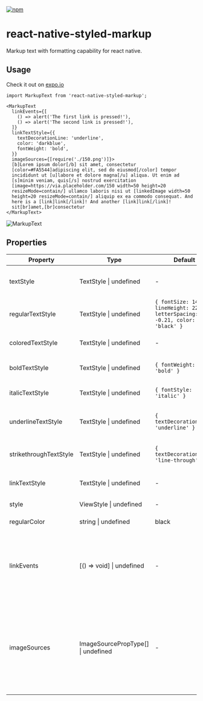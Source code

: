 <a href="https://www.npmjs.com/package/react-native-styled-markup">
  <img alt="npm" src="https://img.shields.io/npm/v/react-native-styled-markup">
</a>

# react-native-styled-markup
Markup text with formatting capability for react native.

## Usage

Check it out on [expo.io](https://snack.expo.io/@dbilgin/markuptext)

```
import MarkupText from 'react-native-styled-markup';

<MarkupText
  linkEvents={[
    () => alert('The first link is pressed!'),
    () => alert('The second link is pressed!'),
  ]}
  linkTextStyle={{
    textDecorationLine: 'underline',
    color: 'darkblue',
    fontWeight: 'bold',
  }}
  imageSources={[require('./150.png')]}>
  [b]Lorem ipsum dolor[/b] sit amet, consectetur
  [color=#FA5544]adipiscing elit, sed do eiusmod[/color] tempor
  incididunt ut [u]labore et dolore magna[/u] aliqua. Ut enim ad
  [s]minim veniam, quis[/s] nostrud exercitation
  [image=https://via.placeholder.com/150 width=50 height=20
  resizeMode=contain/] ullamco laboris nisi ut [linkedImage width=50
  height=20 resizeMode=contain/] aliquip ex ea commodo consequat. And
  here is a [link]link[/link]! And another [link]link[/link]!
  sit[br]amet,[br]consectetur
</MarkupText>
```

![MarkupText](https://github.com/dbilgin/images/blob/master/MarkupTextSS.png "MarkupText")

## Properties


| Property  | Type                   | Default | Description                                  |
|-----------|------------------------|---------|----------------------------------------------|
| textStyle | TextStyle \| undefined | -       | The text style for the parent Text component |
| regularTextStyle | TextStyle \| undefined | ```{ fontSize: 14, lineHeight: 22, letterSpacing: -0.21, color: 'black' }``` | The text style for the unformatted texts |
| coloredTextStyle | TextStyle \| undefined | - | The text style for the colored texts |
| boldTextStyle | TextStyle \| undefined | ```{ fontWeight: 'bold' }``` | The text style for the bold texts |
| italicTextStyle | TextStyle \| undefined | ```{ fontStyle: 'italic' }``` | The text style for the italic texts |
| underlineTextStyle | TextStyle \| undefined | ```{ textDecorationLine: 'underline' }``` | The text style for the underlined texts |
| strikethroughTextStyle | TextStyle \| undefined | ```{ textDecorationLine: 'line-through' }``` | The text style for the texts with strikethrough |
| linkTextStyle | TextStyle \| undefined | - | The text style for the texts with links |
| style | ViewStyle \| undefined | - | Container View style |
| regularColor | string \| undefined | black | Default color for the text |
| linkEvents | [() => void] \| undefined | - | When [link] is used in a text, events can be attached to these partial texts with linkEvents through their indices. |
| imageSources | ImageSourcePropType[] \| undefined | - | When [linkedImage] is used in a text, local images can be attached to these partial texts with imageSources through their indices. |
